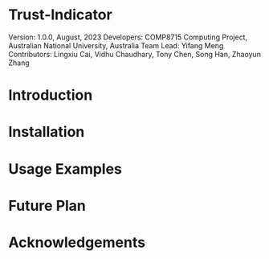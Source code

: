 # Trust-Indicator
Version: 1.0.0, August, 2023
Developers: COMP8715 Computing Project, Australian National University, Australia
Team Lead: Yifang Meng
Contributors: Lingxiu Cai, Vidhu Chaudhary, Tony Chen, Song Han, Zhaoyun Zhang

# Introduction

# Installation

# Usage Examples

# Future Plan

# Acknowledgements
